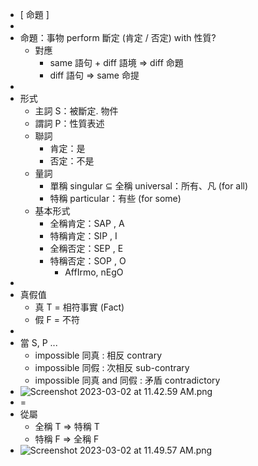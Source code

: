 - [ 命題 ]
-
- 命題：事物 perform 斷定 (肯定 / 否定) with 性質?
	- 對應
		- same 語句 + diff 語境 => diff 命題
		- diff 語句 => same 命提
-
- 形式
	- 主詞 S：被斷定. 物件
	- 謂詞 P：性質表述
	- 聯詞
		- 肯定：是
		- 否定：不是
	- 量詞
		- 單稱 singular $\subseteq$ 全稱 universal：所有、凡 (for all)
		- 特稱 particular：有些 (for some)
	- 基本形式
		- 全稱肯定：SAP , A
		- 特稱肯定：SIP , I
		- 全稱否定：SEP , E
		- 特稱否定：SOP , O
			- AffIrmo, nEgO
-
- 真假值
	- 真 T = 相符事實 (Fact)
	- 假 F = 不符
-
- 當 S, P ...
	- impossible 同真 : 相反 contrary
	- impossible 同假 : 次相反 sub-contrary
	- impossible 同真 and 同假 : 矛盾 contradictory
- ![Screenshot 2023-03-02 at 11.42.59 AM.png](Screenshot_2023-03-02_at_11.42.59_AM_1677728584713_0.png)
- =
- 從屬
	- 全稱 T => 特稱 T
	- 特稱 F => 全稱 F
- ![Screenshot 2023-03-02 at 11.49.57 AM.png](Screenshot_2023-03-02_at_11.49.57_AM_1677729001210_0.png)